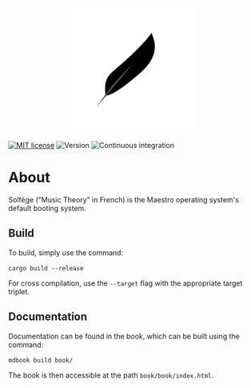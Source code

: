 <p align="center">
  <picture>
    <source media="(prefers-color-scheme: light)" srcset="https://raw.githubusercontent.com/llenotre/maestro-lnf/master/logo-light.svg">
    <img src="https://raw.githubusercontent.com/llenotre/maestro-lnf/master/logo.svg" alt="logo" width="50%" />
  </picture>
</p>

[![MIT license](https://img.shields.io/badge/license-MIT-blue.svg?style=for-the-badge&logo=book)](./LICENSE)
![Version](https://img.shields.io/badge/dynamic/toml?url=https%3A%2F%2Fraw.githubusercontent.com%2Fllenotre%2Fsolfege%2Fmaster%2FCargo.toml&query=%24.package.version&style=for-the-badge&label=version)
![Continuous integration](https://img.shields.io/github/actions/workflow/status/llenotre/solfege/check.yml?style=for-the-badge&logo=github)



# About

Solfège ("Music Theory" in French) is the Maestro operating system's default booting system.



## Build

To build, simply use the command:

```
cargo build --release
```

For cross compilation, use the `--target` flag with the appropriate target triplet.



## Documentation

Documentation can be found in the book, which can be built using the command:

```
mdbook build book/
```

The book is then accessible at the path `book/book/index.html`.
